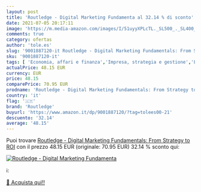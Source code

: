 ```yaml
---
layout: post
title: 'Routledge - Digital Marketing Fundamenta al 32.14 % di sconto'
date: 2021-07-05 20:17:11
image: 'https://m.media-amazon.com/images/I/51uyyXPLcTL._SL500_._SL400_.jpg'
comments: true
category: ofertas
author: 'tole.es'
slug: '9001887120-it Routledge - Digital Marketing Fundamentals: From Strategy...'
sku: '9001887120-it'
tags: [ 'Economia, affari e finanza','Impresa, strategia e gestione','Libri','Libri universitari','Libri universitari economia, affari e finanza','Marketing','routledge', ]
actualPrice: 48.15 EUR
currency: EUR
price: 48.15
comparePrice: 70.95 EUR
prodname: 'Routledge - Digital Marketing Fundamentals: From Strategy to ROI'
country: 'it'
flag: '🇮🇹'
brand: 'Routledge'
buyurl: 'https://www.amazon.it/dp/9001887120/?tag=tolees00-21'
descuento: '32.14'
average: '48.15'
---
```


Puoi trovare [Routledge - Digital Marketing Fundamentals: From Strategy to ROI](https://www.amazon.it/dp/9001887120/?tag=tolees00-21) con il prezzo 48.15 EUR (originale: 70.95 EUR) 32.14 % sconto qui:

[![Routledge - Digital Marketing Fundamenta](https://m.media-amazon.com/images/I/51uyyXPLcTL._SL500_._SL400_.jpg)](https://www.amazon.it/dp/9001887120/?tag=tolees00-21)

ℹ️:


[🛒 Acquista qui!!](https://www.amazon.it/dp/9001887120/?tag=tolees00-21)
